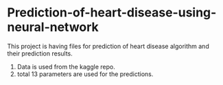 # Prediction-of-heart-disease-using-neural-network
This project is having files for prediction of heart disease algorithm and their prediction results.<br> 
1. Data is used from the kaggle repo. <br> 
2. total 13 parameters are used for the predictions.<br>
